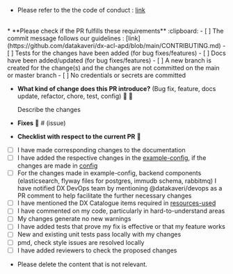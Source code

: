 * Please refer to the the code of conduct : [link](https://github.com/datakaveri/dx-acl-apd/blob/main/CODE_OF_CONDUCT.md)
<br>
* **Please check if the PR fulfills these requirements** :clipboard:
- [ ] The commit message follows our guidelines : [link](https://github.com/datakaveri/dx-acl-apd/blob/main/CONTRIBUTING.md)
- [ ] Tests for the changes have been added (for bug fixes/features)
- [ ] Docs have been added/updated (for bug fixes/features)
- [ ] A new branch is created for the change(s) and the changes are not committed on the main or master branch
- [ ] No credentials or secrets are committed

* **What kind of change does this PR introduce?** (Bug fix, feature, docs update, refactor, chore, test, config) :information_desk_person: :scroll:

  Describe the changes <br>

* **Fixes** :wrench: # (issue)

* **Checklist with respect to the current PR** :page_with_curl:
- [ ] I have made corresponding changes to the documentation
- [ ] I have added the respective changes in the [example-config](../example-config/config.json), if the changes are made in [config](../secrets/all-verticles-configs/config.json)
- [ ] For the changes made in example-config, backend components (elasticsearch, flyway files for postgres, immudb schema, rabbitmq) I have notified DX DevOps team by mentioning @datakaveri/devops as a PR comment to help facilitate the further necessary changes
- [ ] I have mentioned the DX Catalogue items required in [resources-used](../src/test/resources/DX-Catalogue-Items/RESOURCES_USED.md)
- [ ] I have commented on my code, particularly in hard-to-understand areas
- [ ] My changes generate no new warnings
- [ ] I have added tests that prove my fix is effective or that my feature works
- [ ] New and existing unit tests pass locally with my changes
- [ ] pmd, check style issues are resolved locally
- [ ] I have added reviewers to check the proposed changes

* Please delete the content that is not relevant.
